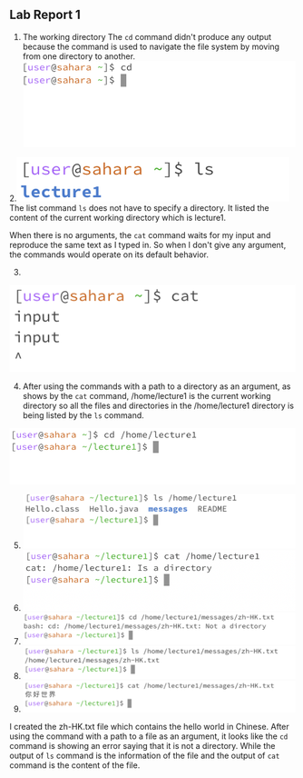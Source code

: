 ## Lab Report 1
1. The working directory The `cd` command didn't produce any output because the command is used to navigate the file system by moving from one directory to another. 
![Image](lab1-1.png)

2.![Image](lab1-2.png)
The list command `ls` does not have to specify a directory. It listed the content of the current working directory which is lecture1. 


When there is no arguments, the `cat` command waits for my input and reproduce the same text as I typed in. So when I don't give any argument, the commands would operate on its default behavior.


3. 

![Image](lab1-3.png)


4. After using the commands with a path to a directory as an argument, as shows by the `cat` command, /home/lecture1 is the current working directory so all the files and directories in the /home/lecture1 directory is being listed by the `ls` command.


![Image](lab1-4.png)

5. ![Image](lab1-5.png)
6. ![Image](lab1-6.png)
7. ![Image](lab1-7.png)
8. ![Image](lab1-8.png)
9. ![Image](lab1-9.png)

I created the zh-HK.txt file which contains the hello world in Chinese. After using the command with a path to a file as an argument, it looks like the `cd` command is showing an error saying that it is not a directory. While the output of `ls` command is the information of the file and the output of `cat` command is the content of the file.   
